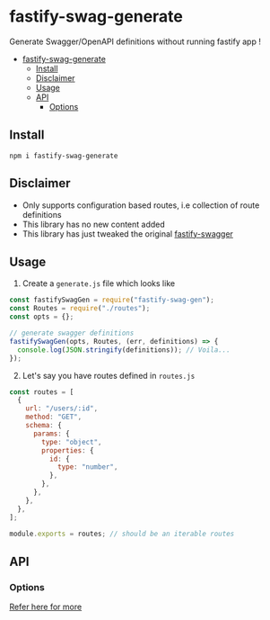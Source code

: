 # fastify-swag-generate

Generate Swagger/OpenAPI definitions without running fastify app !

<!-- toc -->

- [fastify-swag-generate](#fastify-swag-generate)
  - [Install](#install)
  - [Disclaimer](#disclaimer)
  - [Usage](#usage)
  - [API](#api)
    - [Options](#options)

<!-- tocstop -->

## Install

`npm i fastify-swag-generate`

## Disclaimer

- Only supports configuration based routes, i.e collection of route definitions
- This library has no new content added
- This library has just tweaked the original [fastify-swagger](https://github.com/fastify/fastify-swagger)

## Usage

1. Create a `generate.js` file which looks like

```javascript
const fastifySwagGen = require("fastify-swag-gen");
const Routes = require("./routes");
const opts = {};

// generate swagger definitions
fastifySwagGen(opts, Routes, (err, definitions) => {
  console.log(JSON.stringify(definitions)); // Voila...
});
```

2. Let's say you have routes defined in `routes.js`

```javascript
const routes = [
  {
    url: "/users/:id",
    method: "GET",
    schema: {
      params: {
        type: "object",
        properties: {
          id: {
            type: "number",
          },
        },
      },
    },
  },
];

module.exports = routes; // should be an iterable routes
```

## API

### Options

[Refer here for more](https://github.com/fastify/fastify-swagger#register-options)
